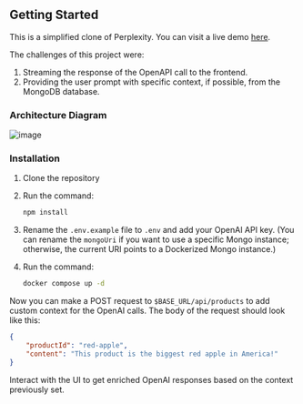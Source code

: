 ## Getting Started

This is a simplified clone of Perplexity. You can visit a live demo [here](https://sirvana-challenge.vercel.app/).

The challenges of this project were:
1) Streaming the response of the OpenAPI call to the frontend.
2) Providing the user prompt with specific context, if possible, from the MongoDB database.

### Architecture Diagram
![image](https://github.com/facundo1cabrera/sirvana-challenge/assets/83284235/7a167c88-e7f1-4dd5-b958-9892e3927b5b)

### Installation

1. Clone the repository

2. Run the command:
    ```bash
    npm install
    ```

3. Rename the `.env.example` file to `.env` and add your OpenAI API key. (You can rename the `mongoUri` if you want to use a specific Mongo instance; otherwise, the current URI points to a Dockerized Mongo instance.)

4. Run the command:
    ```bash
    docker compose up -d
    ```

Now you can make a POST request to `$BASE_URL/api/products` to add custom context for the OpenAI calls. The body of the request should look like this:
```json
{
    "productId": "red-apple",
    "content": "This product is the biggest red apple in America!"
}
```

Interact with the UI to get enriched OpenAI responses based on the context previously set.


